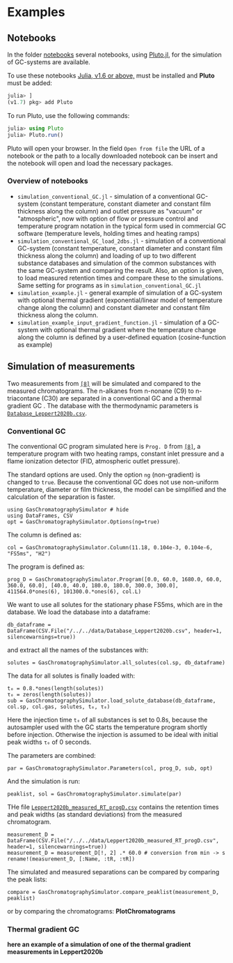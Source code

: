 # Examples

## Notebooks

In the folder [notebooks](https://github.com/JanLeppert/GasChromatographySimulator.jl/tree/main/notebooks) several notebooks, using [Pluto.jl](https://github.com/fonsp/Pluto.jl), for the simulation of GC-systems are available. 

To use these notebooks [Julia, v1.6 or above,](https://julialang.org/downloads/#current_stable_release) must be installed and **Pluto** must be added:

```julia
julia> ]
(v1.7) pkg> add Pluto
```

To run Pluto, use the following commands:

```julia
julia> using Pluto
julia> Pluto.run()
```

Pluto will open your browser. In the field `Open from file` the URL of a notebook or the path to a locally downloaded notebook can be insert and the notebook will open and load the necessary packages. 

### Overview of notebooks

- `simulation_conventional_GC.jl` - simulation of a conventional GC-system (constant temperature, constant diameter and constant film thickness along the column) and outlet pressure as "vacuum" or "atmospheric", now with option of flow or pressure control and temperature program notation in the typical form used in commercial GC software (temperature levels, holding times and heating ramps) 
- `simulation_conventional_GC_load_2dbs.jl` - simulation of a conventional GC-system (constant temperature, constant diameter and constant film thickness along the column) and loading of up to two different substance databases and simulation of the common substances with the same GC-system and comparing the result. Also, an option is given, to load measured retention times and compare these to the simulations. Same setting for programs as in `simulation_conventional_GC.jl`
- `simulation_example.jl` - general example of simulation of a GC-system with optional thermal gradient (exponential/linear model of temperature change along the column) and constant diameter and constant film thickness along the column. 
- `simulation_example_input_gradient_function.jl` - simulation of a GC-system with optional thermal gradient where the temperature change along the column is defined by a user-defined equation (cosine-function as example)

## Simulation of measurements

Two measurements from [`[8]`](https://janleppert.github.io/GasChromatographySimulator.jl/dev/references/#References) will be simulated and compared to the measured chromatograms. The n-alkanes from n-nonane (C9) to n-triacontane (C30) are separated in a conventional GC and a thermal gradient GC . The database with the thermodynamic parameters is [`Database_Leppert2020b.csv`](https://github.com/JanLeppert/GasChromatographySimulator.jl/blob/main/data/Database_Leppert2020b.csv).

### Conventional GC

The conventional GC program simulated here is `Prog. D` from [`[8]`](https://janleppert.github.io/GasChromatographySimulator.jl/dev/references/#References), a temperature program with two heating ramps, constant inlet pressure and a flame ionization detector (FID, atmospheric outlet pressure). 

The standard options are used. Only the option `ng` (non-gradient) is changed to `true`. Because the conventional GC does not use non-uniform temperature, diameter or film thickness, the model can be simplified and the calculation of the separation is faster.
```@example ex_meas
using GasChromatographySimulator # hide
using DataFrames, CSV 
opt = GasChromatographySimulator.Options(ng=true)
```

The column is defined as:
```@example ex_meas
col = GasChromatographySimulator.Column(11.18, 0.104e-3, 0.104e-6, "FS5ms", "H2")
```

The program is defined as:
```@example ex_meas
prog_D = GasChromatographySimulator.Program([0.0, 60.0, 1680.0, 60.0, 360.0, 60.0], [40.0, 40.0, 180.0, 180.0, 300.0, 300.0], 411564.0*ones(6), 101300.0.*ones(6), col.L)
```

We want to use all solutes for the stationary phase FS5ms, which are in the database. We load the database into a dataframe:
```@example ex_meas
db_dataframe = DataFrame(CSV.File("/../../data/Database_Leppert2020b.csv", header=1, silencewarnings=true))
```
and extract all the names of the substances with:
```@example ex_meas
solutes = GasChromatographySimulator.all_solutes(col.sp, db_dataframe)
```
The data for all solutes is finally loaded with:
```@example ex_meas 
t₀ = 0.8.*ones(length(solutes))
τ₀ = zeros(length(solutes))
sub = GasChromatographySimulator.load_solute_database(db_dataframe, col.sp, col.gas, solutes, t₀, τ₀)
```
Here the injection time `t₀` of all substances is set to 0.8s, because the autosampler used with the GC starts the temperature program shortly before injection. Otherwise the injection is assumed to be ideal with initial peak widths `τ₀` of 0 seconds.

The parameters are combined:
```@example ex_meas
par = GasChromatographySimulator.Parameters(col, prog_D, sub, opt)
```
And the simulation is run:
```@example ex_meas
peaklist, sol = GasChromatographySimulator.simulate(par)
```

THe file [`Leppert2020b_measured_RT_progD.csv`](https://github.com/JanLeppert/GasChromatographySimulator.jl/blob/main/data/Leppert2020b_measured_RT_progD.csv) contains the retention times and peak widths (as standard deviations) from the measured chromatogram.
```@example ex_meas
measurement_D = DataFrame(CSV.File("/../../data/Leppert2020b_measured_RT_progD.csv", header=1, silencewarnings=true))
measurement_D = measurement_D[!, 2] .* 60.0 # conversion from min -> s
rename!(measurement_D, [:Name, :tR, :τR])
```

The simulated and measured separations can be compared by comparing the peak lists:
```@example ex_meas
compare = GasChromatographySimulator.compare_peaklist(measurement_D, peaklist)
```
or by comparing the chromatograms:
**PlotChromatograms**

### Thermal gradient GC

**here an example of a simulation of one of the thermal gradient measurements in Leppert2020b** 